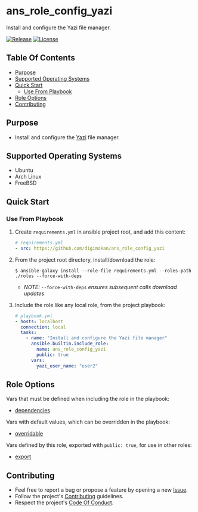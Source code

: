 # ans_role_config_yazi

Install and configure the Yazi file manager.

[![Release](https://img.shields.io/github/release/digimokan/ans_role_config_yazi.svg?label=release)](https://github.com/digimokan/ans_role_config_yazi/releases/latest "Latest Release Notes")
[![License](https://img.shields.io/badge/license-MIT-blue.svg?label=license)](LICENSE.md "Project License")

## Table Of Contents

* [Purpose](#purpose)
* [Supported Operating Systems](#supported-operating-systems)
* [Quick Start](#quick-start)
    * [Use From Playbook](#use-from-playbook)
* [Role Options](#role-options)
* [Contributing](#contributing)

## Purpose

* Install and configure the [Yazi](https://yazi-rs.github.io/) file manager.

## Supported Operating Systems

* Ubuntu
* Arch Linux
* FreeBSD

## Quick Start

### Use From Playbook

1. Create `requirements.yml` in ansible project root, and add this content:

   ```yaml
   # requirements.yml
   - src: https://github.com/digimokan/ans_role_config_yazi
   ```

2. From the project root directory, install/download the role:

   ```shell
   $ ansible-galaxy install --role-file requirements.yml --roles-path ./roles --force-with-deps
   ```

   * _NOTE:_ `--force-with-deps` _ensures subsequent calls download updates_

3. Include the role like any local role, from the project playbook:

   ```yaml
   # playbook.yml
   - hosts: localhost
     connection: local
     tasks:
       - name: "Install and configure the Yazi file manager"
         ansible.builtin.include_role:
           name: ans_role_config_yazi
           public: true
         vars:
           yazi_user_name: "user2"
   ```

## Role Options

Vars that must be defined when including the role in the playbook:

  * [dependencies](../defaults/main/dependencies/main.yml)

Vars with default values, which can be overridden in the playbook:

  * [overridable](../defaults/main/overridable)

Vars defined by this role, exported with `public: true`, for use in other roles:

  * [export](../tasks/export_cmds/main.yml)

## Contributing

* Feel free to report a bug or propose a feature by opening a new
  [Issue](https://github.com/digimokan/ans_role_config_yazi/issues).
* Follow the project's [Contributing](CONTRIBUTING.md) guidelines.
* Respect the project's [Code Of Conduct](CODE_OF_CONDUCT.md).

